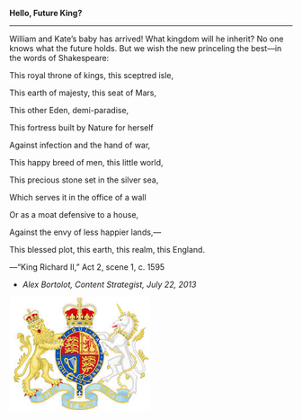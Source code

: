 **Hello, Future King?**

****

William and Kate’s baby has arrived! What kingdom will he inherit? No one knows what the future holds. But we wish the new princeling the best—in the words of Shakespeare:

This royal throne of kings, this sceptred isle, 

This earth of majesty, this seat of Mars, 

This other Eden, demi-paradise, 

This fortress built by Nature for herself 

Against infection and the hand of war, 

This happy breed of men, this little world, 

This precious stone set in the silver sea, 

Which serves it in the office of a wall 

Or as a moat defensive to a house, 

Against the envy of less happier lands,— 

This blessed plot, this earth, this realm, this England.

—“King Richard II,” Act 2, scene 1, c. 1595

-   *Alex Bortolot, Content Strategist, July 22, 2013*



![](../images/Bortolot_Newsflash_RoyalBoy_7.22-1.jpeg)
